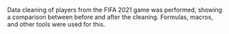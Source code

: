 Data cleaning of players from the FIFA 2021 game was performed, showing a comparison between before and after the cleaning. Formulas, macros, and other tools were used for this.
